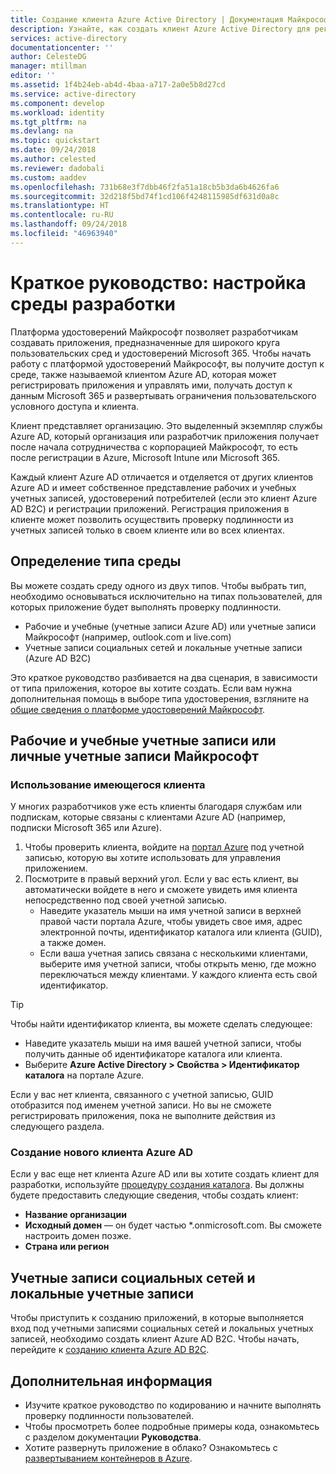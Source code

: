 ```yaml
---
title: Создание клиента Azure Active Directory | Документация Майкрософт
description: Узнайте, как создать клиент Azure Active Directory для регистрации и создания приложений.
services: active-directory
documentationcenter: ''
author: CelesteDG
manager: mtillman
editor: ''
ms.assetid: 1f4b24eb-ab4d-4baa-a717-2a0e5b8d27cd
ms.service: active-directory
ms.component: develop
ms.workload: identity
ms.tgt_pltfrm: na
ms.devlang: na
ms.topic: quickstart
ms.date: 09/24/2018
ms.author: celested
ms.reviewer: dadobali
ms.custom: aaddev
ms.openlocfilehash: 731b68e3f7dbb46f2fa51a18cb5b3da6b4626fa6
ms.sourcegitcommit: 32d218f5bd74f1cd106f4248115985df631d0a8c
ms.translationtype: HT
ms.contentlocale: ru-RU
ms.lasthandoff: 09/24/2018
ms.locfileid: "46963940"
---
```

# <a name="quickstart-set-up-a-dev-environment"></a>Краткое руководство: настройка среды разработки

Платформа удостоверений Майкрософт позволяет разработчикам создавать приложения, предназначенные для широкого круга пользовательских сред и удостоверений Microsoft 365. Чтобы начать работу с платформой удостоверений Майкрософт, вы получите доступ к среде, также называемой клиентом Azure AD, которая может регистрировать приложения и управлять ими, получать доступ к данным Microsoft 365 и развертывать ограничения пользовательского условного доступа и клиента. 

Клиент представляет организацию. Это выделенный экземпляр службы Azure AD, который организация или разработчик приложения получает после начала сотрудничества с корпорацией Майкрософт, то есть после регистрации в Azure, Microsoft Intune или Microsoft 365. 

Каждый клиент Azure AD отличается и отделяется от других клиентов Azure AD и имеет собственное представление рабочих и учебных учетных записей, удостоверений потребителей (если это клиент Azure AD B2C) и регистрации приложений. Регистрация приложения в клиенте может позволить осуществить проверку подлинности из учетных записей только в своем клиенте или во всех клиентах. 

## <a name="determining-environment-type"></a>Определение типа среды

Вы можете создать среду одного из двух типов. Чтобы выбрать тип, необходимо основываться исключительно на типах пользователей, для которых приложение будет выполнять проверку подлинности.

* Рабочие и учебные (учетные записи Azure AD) или учетные записи Майкрософт (например, outlook.com и live.com)
* Учетные записи социальных сетей и локальные учетные записи (Azure AD B2C)

Это краткое руководство разбивается на два сценария, в зависимости от типа приложения, которое вы хотите создать. Если вам нужна дополнительная помощь в выборе типа удостоверения, взгляните на [общие сведения о платформе удостоверений Майкрософт](about-microsoft-identity-platform.md).

## <a name="work-and-school-accounts-or-personal-microsoft-accounts"></a>Рабочие и учебные учетные записи или личные учетные записи Майкрософт

### <a name="use-an-existing-tenant"></a>Использование имеющегося клиента

У многих разработчиков уже есть клиенты благодаря службам или подпискам, которые связаны с клиентами Azure AD (например, подписки Microsoft 365 или Azure).

1. Чтобы проверить клиента, войдите на [портал Azure](https://portal.azure.com) под учетной записью, которую вы хотите использовать для управления приложением.
1. Посмотрите в правый верхний угол. Если у вас есть клиент, вы автоматически войдете в него и сможете увидеть имя клиента непосредственно под своей учетной записью.
   * Наведите указатель мыши на имя учетной записи в верхней правой части портала Azure, чтобы увидеть свое имя, адрес электронной почты, идентификатор каталога или клиента (GUID), а также домен.
   * Если ваша учетная запись связана с несколькими клиентами, выберите имя учетной записи, чтобы открыть меню, где можно переключаться между клиентами. У каждого клиента есть свой идентификатор.

> [!TIP]
> Чтобы найти идентификатор клиента, вы можете сделать следующее:
* Наведите указатель мыши на имя вашей учетной записи, чтобы получить данные об идентификаторе каталога или клиента.
* Выберите **Azure Active Directory > Свойства > Идентификатор каталога** на портале Azure.

Если у вас нет клиента, связанного с учетной записью, GUID отобразится под именем учетной записи. Но вы не сможете регистрировать приложения, пока не выполните действия из следующего раздела.

### <a name="create-a-new-azure-ad-tenant"></a>Создание нового клиента Azure AD

Если у вас еще нет клиента Azure AD или вы хотите создать клиент для разработки, используйте [процедуру создания каталога](https://portal.azure.com/#create/Microsoft.AzureActiveDirectory). Вы должны будете предоставить следующие сведения, чтобы создать клиент:

- **Название организации**
- **Исходный домен** — он будет частью *.onmicrosoft.com. Вы сможете настроить домен позже. 
- **Страна или регион**

## <a name="social-and-local-accounts"></a>Учетные записи социальных сетей и локальные учетные записи

Чтобы приступить к созданию приложений, в которые выполняется вход под учетными записями социальных сетей и локальных учетных записей, необходимо создать клиент Azure AD B2C. Чтобы начать, перейдите к [созданию клиента Azure AD B2C](../../active-directory-b2c/tutorial-create-tenant.md). 

## <a name="next-steps"></a>Дополнительная информация

* Изучите краткое руководство по кодированию и начните выполнять проверку подлинности пользователей. 
* Чтобы просмотреть более подробные примеры кода, ознакомьтесь с разделом документации **Руководства**.
* Хотите развернуть приложение в облако? Ознакомьтесь с [развертыванием контейнеров в Azure](https://docs.microsoft.com/azure/index#pivot=products&panel=containers). 
